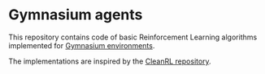 # Gymnasium agents

This repository contains code of basic Reinforcement Learning algorithms implemented for [Gymnasium environments](https://github.com/Farama-Foundation/Gymnasium).

The implementations are inspired by the [CleanRL repository](https://github.com/vwxyzjn/cleanrl).

